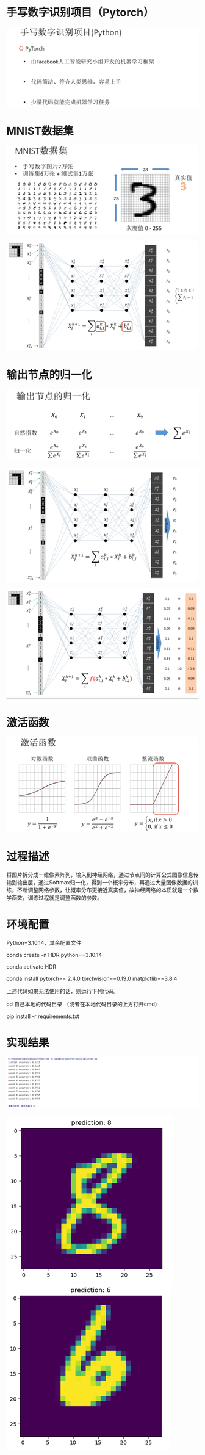# 手写数字识别项目（Pytorch）

![](media/e876598a24165bfbe40cc7ad16b47c75.png)

# MNIST数据集

![](media/210926badff54f63143b63ebcc30a4fa.png)

![](media/8d87cc9f23cc6d2756274c3bd74fd8d9.png)

# 输出节点的归一化

![](media/678d829a94ba3f23ab6c5417e1ac6696.png)

![](media/7842d4cf5d83f6cc37bdc8c49c08fc73.png)

![](media/162e616300efc1aa328fe97f423d00e0.png)

# 激活函数

![](media/300f4a1629947a250a5fd6746cb973be.png)

# 过程描述

将图片拆分成一维像素阵列，输入到神经网络，通过节点间的计算公式图像信息传输到输出层，通过Softmax归一化，得到一个概率分布，再通过大量图像数据的训练，不断调整网络参数，让概率分布更接近真实值，故神经网络的本质就是一个数学函数，训练过程就是调整函数的参数。

# 环境配置

Python=3.10.14，其余配置文件

conda create -n HDR python==3.10.14

conda activate HDR

conda install pytorch== 2.4.0 torchvision==0.19.0 matplotlib==3.8.4

上述代码如果无法使用的话，则运行下列代码。

cd 自己本地的代码目录 （或者在本地代码目录的上方打开cmd）

pip install -r requirements.txt

# 实现结果

![](media/88a94dc9dae7c245894ac49636486020.png)

![](media/937064158d129b703d19294b3f45bf78.png)![](media/181dba29b17be417150570df007b0add.png)
